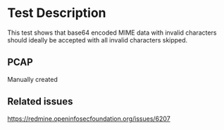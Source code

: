# Test Description

This test shows that base64 encoded MIME data with invalid characters should
ideally be accepted with all invalid characters skipped.

## PCAP

Manually created

## Related issues

https://redmine.openinfosecfoundation.org/issues/6207
